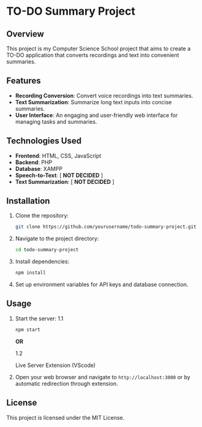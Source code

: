 # TO-DO Summary Project

## Overview

This project is my Computer Science School project that aims to create a TO-DO application that converts recordings and text into convenient summaries.

## Features

- **Recording Conversion**: Convert voice recordings into text summaries.
- **Text Summarization**: Summarize long text inputs into concise summaries.
- **User Interface**: An engaging and user-friendly web interface for managing tasks and summaries.

## Technologies Used

- **Frontend**: HTML, CSS, JavaScript
- **Backend**: PHP
- **Database**: XAMPP
- **Speech-to-Text**: [ **NOT DECIDED** ]
- **Text Summarization**: [ **NOT DECIDED** ]

## Installation

1. Clone the repository:
    ```bash
    git clone https://github.com/yourusername/todo-summary-project.git
    ```
2. Navigate to the project directory:
    ```bash
    cd todo-summary-project
    ```
3. Install dependencies:
    ```bash
    npm install
    ```
4. Set up environment variables for API keys and database connection.

## Usage

1. Start the server:
    1.1

    ```bash
    npm start
    ```

    **OR**

    1.2

    Live Server Extension (VScode)

2. Open your web browser and navigate to `http://localhost:3000` or by automatic redirection through extension.

## License

This project is licensed under the MIT License.